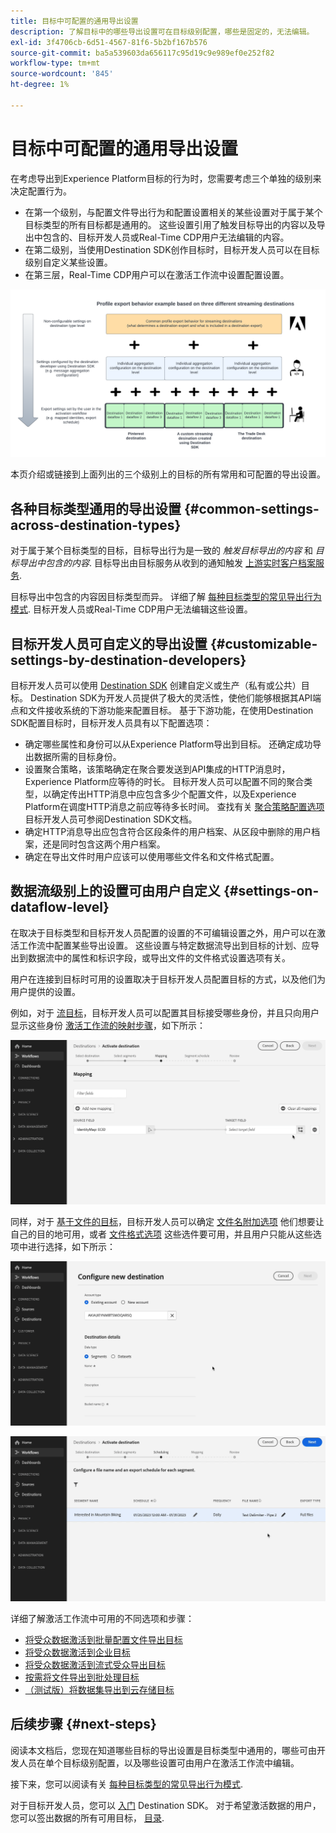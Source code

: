 ```yaml
---
title: 目标中可配置的通用导出设置
description: 了解目标中的哪些导出设置可在目标级别配置，哪些是固定的，无法编辑。
exl-id: 3f4706cb-6d51-4567-81f6-5b2bf167b576
source-git-commit: ba5a539603da656117c95d19c9e989ef0e252f82
workflow-type: tm+mt
source-wordcount: '845'
ht-degree: 1%

---
```


# 目标中可配置的通用导出设置

在考虑导出到Experience Platform目标的行为时，您需要考虑三个单独的级别来决定配置行为。

* 在第一个级别，与配置文件导出行为和配置设置相关的某些设置对于属于某个目标类型的所有目标都是通用的。 这些设置引用了触发目标导出的内容以及导出中包含的、目标开发人员或Real-Time CDP用户无法编辑的内容。
* 在第二级别，当使用Destination SDK创作目标时，目标开发人员可以在目标级别自定义某些设置。
* 在第三层，Real-Time CDP用户可以在激活工作流中设置配置设置。

![显示目标的常用导出设置与可配置导出设置之间交互作用的图表](/help/destinations/assets/how-destinations-work/profile-export-behavior-diagram.png)

本页介绍或链接到上面列出的三个级别上的目标的所有常用和可配置的导出设置。

## 各种目标类型通用的导出设置 {#common-settings-across-destination-types}

对于属于某个目标类型的目标，目标导出行为是一致的 *触发目标导出的内容* 和 *目标导出中包含的内容*. 目标导出由目标服务从收到的通知触发 [上游实时客户档案服务](https://experienceleague.adobe.com/docs/blueprints-learn/architecture/architecture-overview/platform-applications.html?lang=en#adobe-experience-platform-%26-applications-detailed-architecture-diagram).

目标导出中包含的内容因目标类型而异。 详细了解 [每种目标类型的常见导出行为模式](/help/destinations/how-destinations-work/profile-export-behavior.md). 目标开发人员或Real-Time CDP用户无法编辑这些设置。

## 目标开发人员可自定义的导出设置 {#customizable-settings-by-destination-developers}

目标开发人员可以使用 [Destination SDK](/help/destinations/destination-sdk/overview.md) 创建自定义或生产（私有或公共）目标。 Destination SDK为开发人员提供了极大的灵活性，使他们能够根据其API端点和文件接收系统的下游功能来配置目标。 基于下游功能，在使用Destination SDK配置目标时，目标开发人员具有以下配置选项：

* 确定哪些属性和身份可以从Experience Platform导出到目标。 还确定成功导出数据所需的目标身份。
* 设置聚合策略，该策略确定在聚合要发送到API集成的HTTP消息时，Experience Platform应等待的时长。 目标开发人员可以配置不同的聚合类型，以确定传出HTTP消息中应包含多少个配置文件，以及Experience Platform在调度HTTP消息之前应等待多长时间。 查找有关 [聚合策略配置选项](../destination-sdk/functionality/destination-configuration/aggregation-policy.md) 目标开发人员可参阅Destination SDK文档。
* 确定HTTP消息导出应包含符合区段条件的用户档案、从区段中删除的用户档案，还是同时包含这两个用户档案。
* 确定在导出文件时用户应该可以使用哪些文件名和文件格式配置。

## 数据流级别上的设置可由用户自定义 {#settings-on-dataflow-level}

在取决于目标类型和目标开发人员配置的设置的不可编辑设置之外，用户可以在激活工作流中配置某些导出设置。 这些设置与特定数据流导出到目标的计划、应导出到数据流中的属性和标识字段，或导出文件的文件格式设置选项有关。

用户在连接到目标时可用的设置取决于目标开发人员配置目标的方式，以及他们为用户提供的设置。

例如，对于 [流目标](/help/destinations/destination-types.md#streaming-destinations)，目标开发人员可以配置其目标接受哪些身份，并且只向用户显示这些身份 [激活工作流的映射步骤](/help/destinations/ui/activate-segment-streaming-destinations.md#mapping)，如下所示：

![在激活工作流的映射步骤中针对目标字段的标识选择的屏幕记录。 ](/help/destinations/assets/how-destinations-work/identity-mapping-example.gif)

同样，对于 [基于文件的目标](/help/destinations/destination-types.md#file-based)，目标开发人员可以确定 [文件名附加选项](/help/destinations/ui/activate-batch-profile-destinations.md#file-names) 他们想要让自己的目的地可用，或者 [文件格式选项](/help/destinations/destination-sdk/guides/batch/configure-file-formatting-options.md) 这些选件要可用，并且用户只能从这些选项中进行选择，如下所示：

![连接到基于文件的目标时，文件格式选项的屏幕录制。](/help/destinations/assets/how-destinations-work/file-formatting-options.gif)

![在激活工作流的计划步骤中，文件名附加选项的屏幕录制。 ](/help/destinations/assets/how-destinations-work/filename-append-options.gif)

详细了解激活工作流中可用的不同选项和步骤：

* [将受众数据激活到批量配置文件导出目标](/help/destinations/ui/activate-batch-profile-destinations.md)
* [将受众数据激活到企业目标](/help/destinations/ui/activate-streaming-profile-destinations.md)
* [将受众数据激活到流式受众导出目标](/help/destinations/ui/activate-segment-streaming-destinations.md)
* [按需将文件导出到批处理目标](/help/destinations/ui/export-file-now.md)
* [（测试版）将数据集导出到云存储目标](/help/destinations/ui/export-datasets.md)

## 后续步骤 {#next-steps}

阅读本文档后，您现在知道哪些目标的导出设置是目标类型中通用的，哪些可由开发人员在单个目标级别配置，以及哪些设置可由用户在激活工作流中编辑。

接下来，您可以阅读有关 [每种目标类型的常见导出行为模式](/help/destinations/how-destinations-work/profile-export-behavior.md).

对于目标开发人员，您可以 [入门](/help/destinations/destination-sdk/getting-started.md) Destination SDK。 对于希望激活数据的用户，您可以签出数据的所有可用目标， [目录](/help/destinations/catalog/overview.md).
